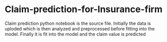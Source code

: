 # Claim-prediction-for-Insurance-firm

Claim prediction python notebook is the source file. Initially the data is uploded which is then analyzed and preprocessed before fitting into the model. Finally it is fit into the model and the claim value is predicted
